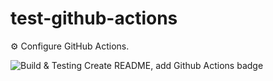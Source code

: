 # test-github-actions

⚙️ Configure GitHub Actions.

![Build & Testing](https://github.com/anastasiia-bilova/test-github-actions/actions/workflows/github-actions-demo.yml/badge.svg)
Create README, add Github Actions badge
